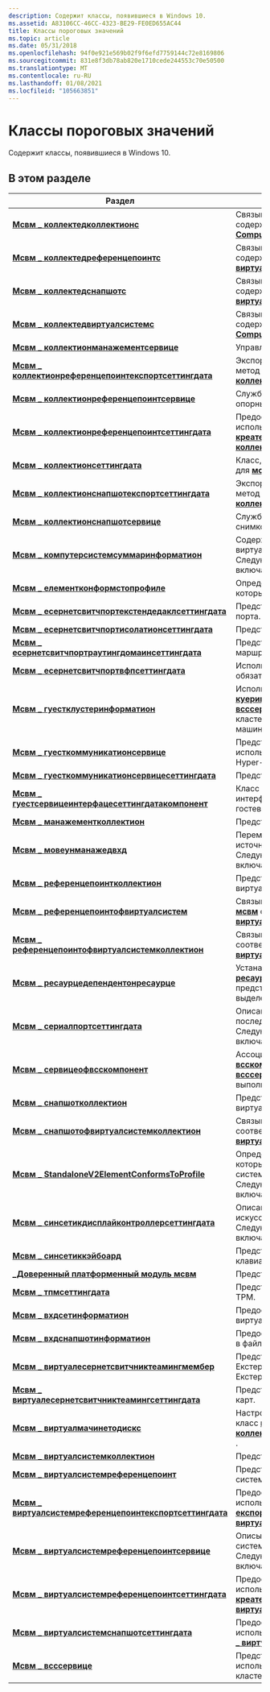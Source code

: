 ```yaml
---
description: Содержит классы, появившиеся в Windows 10.
ms.assetid: A83106CC-46CC-4323-BE29-FE0ED655AC44
title: Классы пороговых значений
ms.topic: article
ms.date: 05/31/2018
ms.openlocfilehash: 94f0e921e569b02f9f6efd7759144c72e8169806
ms.sourcegitcommit: 831e8f3db78ab820e1710cede244553c70e50500
ms.translationtype: MT
ms.contentlocale: ru-RU
ms.lasthandoff: 01/08/2021
ms.locfileid: "105663851"
---
```

# <a name="threshold-classes"></a>Классы пороговых значений

Содержит классы, появившиеся в Windows 10.

## <a name="in-this-section"></a>В этом разделе



| Раздел                                                                                                                      | Описание                                                                                                                                                                                                                                                                  |
|----------------------------------------------------------------------------------------------------------------------------|------------------------------------------------------------------------------------------------------------------------------------------------------------------------------------------------------------------------------------------------------------------------------|
| [**Мсвм \_ коллектедколлектионс**](msvm-collectedcollections.md)<br/>                                                 | Связывает [**\_ виртуалсистемколлектион мсвм**](msvm-virtualsystemcollection.md) с содержащимися в них объектами [**мсвм \_ ComputerSystem**](msvm-computersystem.md) .<br/>                                                                                                |
| [**Мсвм \_ коллектедреференцепоинтс**](msvm-collectedreferencepoints.md)<br/>                                         | Связывает [**\_ референцепоинтколлектион мсвм**](msvm-referencepointcollection.md) с содержащимися в них объектами [**мсвм \_ виртуалсистемреференцепоинт**](msvm-virtualsystemreferencepoint.md) .<br/>                                                                    |
| [**Мсвм \_ коллектедснапшотс**](msvm-collectedsnapshots.md)<br/>                                                     | Связывает [**\_ снапшотколлектион мсвм**](msvm-snapshotcollection.md) с содержащимися в них объектами [**мсвм \_ виртуалсистемсеттингдата**](msvm-virtualsystemsettingdata.md) .<br/>                                                                                      |
| [**Мсвм \_ коллектедвиртуалсистемс**](msvm-collectedvirtualsystems.md)<br/>                                           | Связывает [**\_ виртуалсистемколлектион мсвм**](msvm-virtualsystemcollection.md) с содержащимися в них объектами [**мсвм \_ ComputerSystem**](msvm-computersystem.md) .<br/>                                                                                                |
| [**Мсвм \_ коллектионманажементсервице**](msvm-collectionmanagementservice.md)<br/>                                   | Управляет коллекциями на узле Hyper-V.<br/>                                                                                                                                                                                                                      |
| [**Мсвм \_ коллектионреференцепоинтекспортсеттингдата**](msvm-collectionreferencepointexportsettingdata.md)<br/>       | Экспорт данных параметров, передаваемых в метод [**експортреференцепоинт**](msvm-collectionreferencepointservice-exportreferencepoint.md) класса [**мсвм \_ коллектионреференцепоинтсервице**](msvm-collectionreferencepointservice.md) .<br/>                   |
| [**Мсвм \_ коллектионреференцепоинтсервице**](msvm-collectionreferencepointservice.md)<br/>                           | Служба для создания, уничтожения и экспорта опорных точек <br/>                                                                                                                                                                                                           |
| [**Мсвм \_ коллектионреференцепоинтсеттингдата**](msvm-collectionreferencepointsettingdata.md)<br/>                   | Предоставляет дополнительные сведения для использования с методом [**креатереференцепоинт**](msvm-collectionreferencepointservice-createreferencepoint.md) класса [**\_ коллектионреференцепоинтсервице мсвм**](msvm-collectionreferencepointservice.md) .<br/>          |
| [**Мсвм \_ коллектионсеттингдата**](msvm-collectionsettingdata.md)<br/>                                               | Класс, представляющий настроенные параметры для [**мсвм \_ виртуалсистемколлектион**](msvm-virtualsystemcollection.md).<br/>                                                                                                                                       |
| [**Мсвм \_ коллектионснапшотекспортсеттингдата**](msvm-collectionsnapshotexportsettingdata.md)<br/>                   | Экспорт данных параметров, передаваемых в метод Експортснапшот класса [**мсвм \_ коллектионснапшотсервице**](msvm-collectionsnapshotservice.md) .<br/>                                                                                                              |
| [**Мсвм \_ коллектионснапшотсервице**](msvm-collectionsnapshotservice.md)<br/>                                       | Служба для создания, уничтожения и экспорта снимков коллекции виртуальных систем.<br/>                                                                                                                                                                                     |
| [**Мсвм \_ компутерсистемсуммаринформатион**](msvm-computersystemsummaryinformation.md)<br/>                         | Содержит сводку сведений об указанной виртуальной системе компьютера.<br/> Следующий синтаксис упрощен из MOF-кода и включает все унаследованные свойства.<br/>                                                                                   |
| [**Мсвм \_ елементконформстопрофиле**](msvm-elementconformstoprofile.md)<br/>                                         | Определяет зарегистрированные профили, к которым соответствует указанная система.<br/>                                                                                                                                                                                          |
| [**Мсвм \_ есернетсвитчпортекстендедаклсеттингдата**](msvm-ethernetswitchportextendedaclsettingdata.md)<br/>         | Представляет параметры расширенного ACL порта.<br/>                                                                                                                                                                                                                        |
| [**Мсвм \_ есернетсвитчпортисолатионсеттингдата**](msvm-ethernetswitchportisolationsettingdata.md)<br/>             | Представляет данные параметра изоляции.<br/>                                                                                                                                                                                                                            |
| [**Мсвм \_ есернетсвитчпортраутингдомаинсеттингдата**](msvm-ethernetswitchportroutingdomainsettingdata.md)<br/>     | Представляет данные о параметрах домена маршрутизации.<br/>                                                                                                                                                                                                                       |
| [**Мсвм \_ есернетсвитчпортвфпсеттингдата**](msvm-ethernetswitchportvfpsettingdata.md)<br/>                         | Используйте, чтобы настроить VFP как обязательное для порта.<br/>                                                                                                                                                                                                                            |
| [**Мсвм \_ гуестклустеринформатион**](msvm-guestclusterinformation.md)<br/>                                           | Используется в методе [**куеригуестклустеринформатион**](msvm-vssservice-queryguestclusterinformation.md) класса [**мсвм \_ всссервице**](msvm-vssservice.md) для получения сведений о гостевом кластере, частью которого является виртуальная машина.<br/>                               |
| [**Мсвм \_ гуесткоммуникатионсервице**](msvm-guestcommunicationservice.md)<br/>                                       | Представляет гостевую службу связи. Он используется для связи с гостевым узлом с узла Hyper-V.<br/>                                                                                                                                                   |
| [**Мсвм \_ гуесткоммуникатионсервицесеттингдата**](msvm-guestcommunicationservicesettingdata.md)<br/>                 | Представляет параметры гостевой службы связи.<br/>                                                                                                                                                                                                       |
| [**Мсвм \_ гуестсервицеинтерфацесеттингдатакомпонент**](msvm-guestserviceinterfacesettingdatacomponent.md)<br/>       | Класс ассоциации между компонентом интерфейса гостевой службы и ресурсом гостевой службы.<br/>                                                                                                                                                                     |
| [**Мсвм \_ манажементколлектион**](msvm-managementcollection.md)<br/>                                                 | Представляет коллекцию других коллекций.<br/>                                                                                                                                                                                                                     |
| [**Мсвм \_ мовеунманажедвхд**](msvm-moveunmanagedvhd.md)<br/>                                                         | Перемещает виртуальный жесткий диск из источника в конечный путь.<br/> Следующий синтаксис упрощен из MOF-кода и включает все унаследованные свойства.<br/>                                                                                            |
| [**Мсвм \_ референцепоинтколлектион**](msvm-referencepointcollection.md)<br/>                                         | Представляет коллекцию опорных точек виртуальной системы.<br/>                                                                                                                                                                                                       |
| [**Мсвм \_ референцепоинтофвиртуалсистем**](msvm-referencepointofvirtualsystem.md)<br/>                               | Связывает [**\_ виртуалсистемреференцепоинт мсвм**](msvm-virtualsystemreferencepoint.md) с соответствующими объектами [**мсвм \_ виртуалсистем**](msvm-virtualsystemresourcecomponent.md) .<br/>                                                                     |
| [**Мсвм \_ референцепоинтофвиртуалсистемколлектион**](msvm-referencepointofvirtualsystemcollection.md)<br/>           | Связывает [**\_ референцепоинтколлектион мсвм**](msvm-referencepointcollection.md) с соответствующими объектами [**мсвм \_ виртуалсистемколлектион**](msvm-virtualsystemcollection.md) .<br/>                                                                        |
| [**Мсвм \_ ресаурцедепендентонресаурце**](msvm-resourcedependentonresource.md)<br/>                                   | Устанавливает, что экземпляр [**CIM \_ ресаурцеаллокатионсеттингдата**](cim-resourceallocationsettingdata.md) , представляющий выделение ресурсов, зависит от выделения другого ресурса.<br/>                                                                            |
| [**Мсвм \_ сериалпортсеттингдата**](msvm-serialportsettingdata.md)<br/>                                               | Описание параметров для виртуального последовательного порта.<br/> Следующий синтаксис упрощен из MOF-кода и включает все унаследованные свойства.<br/>                                                                                                          |
| [**Мсвм \_ сервицеофвсскомпонент**](msvm-serviceofvsscomponent.md)<br/>                                               | Ассоциация между экземпляром [**мсвм \_ всскомпонент**](msvm-vsscomponent.md) и экземпляром [**мсвм \_ всссервице**](msvm-vssservice.md) , который представляет службу для выполнения операций с компонентом VSS.<br/>                                    |
| [**Мсвм \_ снапшотколлектион**](msvm-snapshotcollection.md)<br/>                                                     | Представляет коллекцию моментальных снимков виртуальных систем.<br/>                                                                                                                                                                                                              |
| [**Мсвм \_ снапшотофвиртуалсистемколлектион**](msvm-snapshotofvirtualsystemcollection.md)<br/>                       | Связывает [**\_ снапшотколлектион мсвм**](msvm-snapshotcollection.md) с соответствующими объектами [**мсвм \_ виртуалсистемколлектион**](msvm-virtualsystemcollection.md) .<br/>                                                                                    |
| [**Мсвм \_ StandaloneV2ElementConformsToProfile**](msvm-standalonev2elementconformstoprofile.md)<br/>                 | Определяет зарегистрированные профили, на которые ссылается изолированная автономная система.<br/> Следующий синтаксис упрощен из MOF-кода и включает все унаследованные свойства.<br/>                                                                            |
| [**Мсвм \_ синсетикдисплайконтроллерсеттингдата**](msvm-syntheticdisplaycontrollersettingdata.md)<br/>               | Описание параметров данных для виртуального искусственного контроллера экрана.<br/> Следующий синтаксис упрощен из MOF-кода и включает все унаследованные свойства.<br/>                                                                                         |
| [**Мсвм \_ синсетиккэйбоард**](msvm-synthetickeyboard.md)<br/>                                                       | Представляет устройство виртуальной клавиатуры.<br/>                                                                                                                                                                                                                           |
| [**\_Доверенный платформенный модуль мсвм**](msvm-tpm.md)<br/>                                                                                   | Представляет состояние устройства TPM.<br/>                                                                                                                                                                                                                           |
| [**Мсвм \_ тпмсеттингдата**](msvm-tpmsettingdata.md)<br/>                                                             | Представляет настроенное состояние устройства TPM.<br/>                                                                                                                                                                                                                |
| [**Мсвм \_ вхдсетинформатион**](msvm-vhdsetinformation.md)<br/>                                                       | Предоставляет сведения о файле набора виртуальных жестких дисков.<br/>                                                                                                                                                                                                                        |
| [**Мсвм \_ вхдснапшотинформатион**](msvm-vhdsnapshotinformation.md)<br/>                                             | Предоставляет сведения о моментальном снимке в файле набора виртуальных жестких дисков <br/>                                                                                                                                                                                                      |
| [**Мсвм \_ виртуалесернетсвитчниктеамингмембер**](msvm-virtualethernetswitchnicteamingmember.md)<br/>               | Представляет связь между командой Екстерналесернетпорт и членом Екстерналесернетпорт.<br/>                                                                                                                                                                 |
| [**Мсвм \_ виртуалесернетсвитчниктеамингсеттингдата**](msvm-virtualethernetswitchnicteamingsettingdata.md)<br/>     | Представляет параметры объединения сетевых карт.<br/>                                                                                                                                                                                                                       |
| [**Мсвм \_ виртуалмачинетодискс**](msvm-virtualmachinetodisks.md)<br/>                                               | Настройка передачи данных в виде массива в класс [**мсвм \_ коллектионреференцепоинтекспортсеттингдата**](msvm-collectionreferencepointexportsettingdata.md) .<br/>                                                                                                     |
| [**Мсвм \_ виртуалсистемколлектион**](msvm-virtualsystemcollection.md)<br/>                                           | Представляет коллекцию виртуальных систем.<br/>                                                                                                                                                                                                                       |
| [**Мсвм \_ виртуалсистемреференцепоинт**](msvm-virtualsystemreferencepoint.md)<br/>                                   | Представляет точку ссылки для виртуальной системы.<br/>                                                                                                                                                                                                                |
| [**Мсвм \_ виртуалсистемреференцепоинтекспортсеттингдата**](msvm-virtualsystemreferencepointexportsettingdata.md)<br/> | Предоставляет дополнительные сведения для использования с методом [**експортреференцепоинт**](msvm-virtualsystemreferencepointservice-exportreferencepoint.md) класса [**\_ виртуалсистемреференцепоинтсервице мсвм**](msvm-virtualsystemreferencepointservice.md) .<br/> |
| [**Мсвм \_ виртуалсистемреференцепоинтсервице**](msvm-virtualsystemreferencepointservice.md)<br/>                     | Описывает службу опорной точки виртуальной системы.<br/> Следующий синтаксис упрощен из MOF-кода и включает все унаследованные свойства.<br/>                                                                                                            |
| [**Мсвм \_ виртуалсистемреференцепоинтсеттингдата**](msvm-virtualsystemreferencepointsettingdata.md)<br/>             | Предоставляет дополнительные сведения для использования с методом [**креатереференцепоинт**](msvm-virtualsystemreferencepointservice-createreferencepoint.md) класса [**\_ виртуалсистемреференцепоинтсервице мсвм**](msvm-virtualsystemreferencepointservice.md) .<br/> |
| [**Мсвм \_ виртуалсистемснапшотсеттингдата**](msvm-virtualsystemsnapshotsettingdata.md)<br/>                         | Предоставляет дополнительные сведения для использования с методом [**CreateSnapshot**](cim-virtualsystemsnapshotservice-createsnapshot.md) класса [**\_ виртуалсистемснапшотсервице мсвм**](msvm-virtualsystemsnapshotservice.md) .<br/>                                |
| [**Мсвм \_ всссервице**](msvm-vssservice.md)<br/>                                                                     | Представляет гостевую службу VSS. Он используется для запроса данных гостевого кластера с узла Hyper-V.<br/>                                                                                                                                                        |



 

 

 




